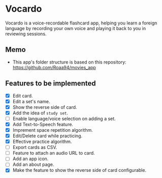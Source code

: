 # Vocardo

Vocardo is a voice-recordable flashcard app, helping you learn a foreign language by recording your own voice and playing it back to you in reviewing sessions.

## Memo

- This app's folder structure is based on this repository: https://github.com/Roaa94/movies_app

## Features to be implemented

- [x] Edit card.
- [x] Edit a set's name.
- [x] Show the reverse side of card.
- [x] Add the idea of `study set`.
- [ ] Enable language/voice selection on adding a set.
- [x] Add Text-to-Speech feature.
- [x] Imprement space repetition algorithm.
- [x] Edit/Delete card while practicing.
- [x] Effective practice algorithm.
- [ ] Export cards as CSV.
- [ ] Feature to attach an audio URL to card.
- [ ] Add an app icon.
- [ ] Add an about page.
- [x] Make the feature to show the reverse side of card configurable.